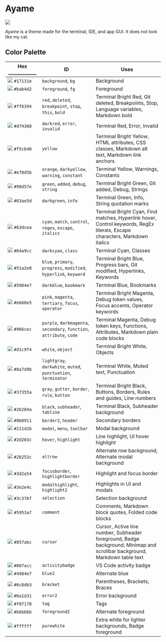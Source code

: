 # Ayame

![](https://raw.githubusercontent.com/Nurdoidz/Ayame/master/out/ayame-palette-graphic.png)

Ayame is a theme made for the terminal, IDE, and app GUI. It does not look like my cat.

## Color Palette

| Hex ____________ | ID | Uses |
| --- | --- | --- |
| ![](https://raw.githubusercontent.com/Nurdoidz/Ayame/master/build/out/icon/background.svg) `#17131e` | `background`, `bg` | Background |
| ![](https://raw.githubusercontent.com/Nurdoidz/Ayame/master/build/out/icon/foreground.svg) `#bab4d2` | `foreground`, `fg` | Foreground |
| ![](https://raw.githubusercontent.com/Nurdoidz/Ayame/master/build/out/icon/red.svg) `#ff6394` | `red`, `deleted`, `breakpoint`, `stop`, `this`, `bold` | Terminal Bright Red, Git deleted, Breakpoints, Stop, Language variables, Markdown bold |
| ![](https://raw.githubusercontent.com/Nurdoidz/Ayame/master/build/out/icon/darkred.svg) `#d74368` | `darkred`, `error`, `invalid` | Terminal Red, Error, Invalid |
| ![](https://raw.githubusercontent.com/Nurdoidz/Ayame/master/build/out/icon/yellow.svg) `#f5cb40` | `yellow` | Terminal Bright Yellow, HTML attributes, CSS classes, Markdown alt text, Markdown link anchors |
| ![](https://raw.githubusercontent.com/Nurdoidz/Ayame/master/build/out/icon/orange.svg) `#e78d5b` | `orange`, `darkyellow`, `warning`, `constant` | Terminal Yellow, Warnings, Constants |
| ![](https://raw.githubusercontent.com/Nurdoidz/Ayame/master/build/out/icon/green.svg) `#98d57e` | `green`, `added`, `debug`, `string` | Terminal Bright Green, Git added, Debug, Strings |
| ![](https://raw.githubusercontent.com/Nurdoidz/Ayame/master/build/out/icon/darkgreen.svg) `#63ae5d` | `darkgreen`, `info` | Terminal Green, Info, String quotation marks |
| ![](https://raw.githubusercontent.com/Nurdoidz/Ayame/master/build/out/icon/cyan.svg) `#63dcea` | `cyan`, `match`, `control`, `regex`, `escape`, `italics` | Terminal Bright Cyan, Find matches, Hyperlink hover, Control keywords, RegEx literals, Escape characters, Markdown italics |
| ![](https://raw.githubusercontent.com/Nurdoidz/Ayame/master/build/out/icon/darkcyan.svg) `#64a9cc` | `darkcyan`, `class` | Terminal Cyan, Classes |
| ![](https://raw.githubusercontent.com/Nurdoidz/Ayame/master/build/out/icon/blue.svg) `#51a2e8` | `blue`, `primary`, `progress`, `modified`, `hyperlink`, `keyword` | Terminal Bright Blue, Progress bars, Git modified, Hyperlinks, Keywords |
| ![](https://raw.githubusercontent.com/Nurdoidz/Ayame/master/build/out/icon/darkblue.svg) `#5984e7` | `darkblue`, `bookmark` | Terminal Blue, Bookmarks |
| ![](https://raw.githubusercontent.com/Nurdoidz/Ayame/master/build/out/icon/pink.svg) `#eb68e5` | `pink`, `magenta`, `tertiary`, `focus`, `operator` | Terminal Bright Magenta, Debug token values, Focus accents, Operator keywords |
| ![](https://raw.githubusercontent.com/Nurdoidz/Ayame/master/build/out/icon/purple.svg) `#966cec` | `purple`, `darkmagenta`, `secondary`, `function`, `attribute`, `code` | Terminal Magenta, Debug token keys, Functions, Attributes, Markdown plain code blocks |
| ![](https://raw.githubusercontent.com/Nurdoidz/Ayame/master/build/out/icon/white.svg) `#d1c9f4` | `white`, `object` | Terminal Bright White, Objects |
| ![](https://raw.githubusercontent.com/Nurdoidz/Ayame/master/build/out/icon/lightgray.svg) `#8a7d9b` | `lightgray`, `darkwhite`, `muted`, `punctuation`, `terminator` | Terminal White, Muted text, Punctuation |
| ![](https://raw.githubusercontent.com/Nurdoidz/Ayame/master/build/out/icon/gray.svg) `#37355a` | `gray`, `gutter`, `border`, `rule`, `button` | Terminal Bright Black, Buttons, Borders, Rules and guides, Line numbers |
| ![](https://raw.githubusercontent.com/Nurdoidz/Ayame/master/build/out/icon/black.svg) `#2b284a` | `black`, `subheader`, `tabline` | Terminal Black, Subheader background |
| ![](https://raw.githubusercontent.com/Nurdoidz/Ayame/master/build/out/icon/border2.svg) `#0b0911` | `border2`, `header` | Secondary borders |
| ![](https://raw.githubusercontent.com/Nurdoidz/Ayame/master/build/out/icon/modal.svg) `#211d2b` | `modal`, `menu`, `toolbar` | Modal background |
| ![](https://raw.githubusercontent.com/Nurdoidz/Ayame/master/build/out/icon/hover.svg) `#2d203c` | `hover`, `highlight` | Line highlight, UI hover highlight |
| ![](https://raw.githubusercontent.com/Nurdoidz/Ayame/master/build/out/icon/altrow.svg) `#2b253c` | `altrow` | Alternate row background, Alternate modal background |
| ![](https://raw.githubusercontent.com/Nurdoidz/Ayame/master/build/out/icon/focusborder.svg) `#3d2a54` | `focusborder`, `highlightborder` | Highlight and focus border |
| ![](https://raw.githubusercontent.com/Nurdoidz/Ayame/master/build/out/icon/modalhighlight.svg) `#3e2e4c` | `modalhighlight`, `highlight2` | Highlights in UI and modals |
| ![](https://raw.githubusercontent.com/Nurdoidz/Ayame/master/build/out/icon/selection.svg) `#3c376f` | `selection` | Selection background |
| ![](https://raw.githubusercontent.com/Nurdoidz/Ayame/master/build/out/icon/comment.svg) `#5953a7` | `comment` | Comments, Markdown block quotes, Folded code blocks |
| ![](https://raw.githubusercontent.com/Nurdoidz/Ayame/master/build/out/icon/cursor.svg) `#857abc` | `cursor` | Cursor, Active line number, Subheader foreground, Badge background, Minimap and scrollbar background, Markdown table text |
| ![](https://raw.githubusercontent.com/Nurdoidz/Ayame/master/build/out/icon/activitybadge.svg) `#007acc` | `activitybadge` | VS Code activity badge |
| ![](https://raw.githubusercontent.com/Nurdoidz/Ayame/master/build/out/icon/blue2.svg) `#4984e7` | `blue2` | Alternate blue |
| ![](https://raw.githubusercontent.com/Nurdoidz/Ayame/master/build/out/icon/bracket.svg) `#6c8db3` | `bracket` | Parentheses, Brackets, Braces |
| ![](https://raw.githubusercontent.com/Nurdoidz/Ayame/master/build/out/icon/error2.svg) `#6a1d31` | `error2` | Error background |
| ![](https://raw.githubusercontent.com/Nurdoidz/Ayame/master/build/out/icon/tag.svg) `#f07178` | `tag` | Tags |
| ![](https://raw.githubusercontent.com/Nurdoidz/Ayame/master/build/out/icon/foreground2.svg) `#bbbbbb` | `foreground2` | Alternate foreground |
| ![](https://raw.githubusercontent.com/Nurdoidz/Ayame/master/build/out/icon/purewhite.svg) `#ffffff` | `purewhite` | Extra white for lighter backgrounds, Badge foreground |
